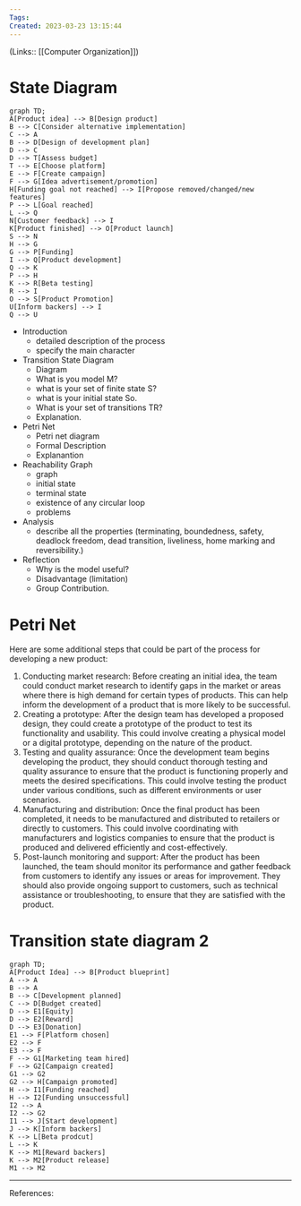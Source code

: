 ```yaml
---
Tags: 
Created: 2023-03-23 13:15:44
---
```

(Links:: [[Computer Organization]])
# State Diagram
```mermaid
graph TD;
A[Product idea] --> B[Design product]
B --> C[Consider alternative implementation]
C --> A
B --> D[Design of development plan]
D --> C
D --> T[Assess budget]
T --> E[Choose platform]
E --> F[Create campaign]
F --> G[Idea advertisement/promotion]
H[Funding goal not reached] --> I[Propose removed/changed/new features]
P --> L[Goal reached]
L --> Q
N[Customer feedback] --> I
K[Product finished] --> O[Product launch]
S --> N
H --> G
G --> P[Funding]
I --> Q[Product development]
Q --> K
P --> H
K --> R[Beta testing]
R --> I
O --> S[Product Promotion]
U[Inform backers] --> I
Q --> U
```
- Introduction
	- detailed description of the process
	- specify the main character
- Transition State Diagram
	- Diagram 
	- What is you model M?
	- what is your set of finite state S?
	- what is your initial state So.
	- What is your set of transitions TR?
	- Explanation.
- Petri Net
	- Petri net diagram
	- Formal Description
	- Explanantion
- Reachability Graph
	- graph
	- initial state
	- terminal state
	- existence of any circular loop
	- problems
- Analysis
	- describe all the properties (terminating, boundedness, safety, deadlock freedom, dead transition, liveliness, home marking and reversibility.)
- Reflection
	- Why is the model useful?
	- Disadvantage (limitation)
	- Group Contribution.
# Petri Net
Here are some additional steps that could be part of the process for developing a new product:

1. Conducting market research: Before creating an initial idea, the team could conduct market research to identify gaps in the market or areas where there is high demand for certain types of products. This can help inform the development of a product that is more likely to be successful.
2. Creating a prototype: After the design team has developed a proposed design, they could create a prototype of the product to test its functionality and usability. This could involve creating a physical model or a digital prototype, depending on the nature of the product.
3. Testing and quality assurance: Once the development team begins developing the product, they should conduct thorough testing and quality assurance to ensure that the product is functioning properly and meets the desired specifications. This could involve testing the product under various conditions, such as different environments or user scenarios.
4. Manufacturing and distribution: Once the final product has been completed, it needs to be manufactured and distributed to retailers or directly to customers. This could involve coordinating with manufacturers and logistics companies to ensure that the product is produced and delivered efficiently and cost-effectively.
5. Post-launch monitoring and support: After the product has been launched, the team should monitor its performance and gather feedback from customers to identify any issues or areas for improvement. They should also provide ongoing support to customers, such as technical assistance or troubleshooting, to ensure that they are satisfied with the product.
# Transition state diagram 2
```mermaid
graph TD;
A[Product Idea] --> B[Product blueprint]
A --> A
B --> A
B --> C[Development planned]
C --> D[Budget created]
D --> E1[Equity]
D --> E2[Reward]
D --> E3[Donation]
E1 --> F[Platform chosen]
E2 --> F
E3 --> F
F --> G1[Marketing team hired]
F --> G2[Campaign created]
G1 --> G2
G2 --> H[Campaign promoted]
H --> I1[Funding reached]
H --> I2[Funding unsuccessful]
I2 --> A
I2 --> G2
I1 --> J[Start development]
J --> K[Inform backers]
K --> L[Beta prodcut]
L --> K
K --> M1[Reward backers]
K --> M2[Product release]
M1 --> M2
```

---
References: